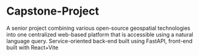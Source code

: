 # Capstone-Project
 
A senior project combining various open-source geospatial technologies into one 
centralized web-based platform that is accessible using a natural language query. 
Service-oriented back-end built using FastAPI, front-end built with React+Vite
